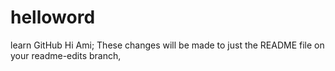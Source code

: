 # helloword
learn GitHub
Hi Ami;
These changes will be made to just the README file on your readme-edits branch,
